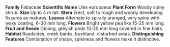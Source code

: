  **Family** Fabaceae **Scientific Name** Ulex europaeus **Plant Form** Woody spiny shrub. **Size** Up to 4 m tall. **Stem** Erect, soft to rough and woody developing fissures as matures. **Leaves** Alternate to spirally aranged, very spiny with waxy coating, 6-30 mm long. **Flowers** Bright yellow pea like 15-25 mm long. **Fruit and Seeds** Oblong, greyish pods 10-20 mm long covered in fine hairs. **Habitat** Roadsides, creek banks, bushland, disturbed areas. **Distinguishing Features** Combination of shape, spikiness and flowers make it distinctive.